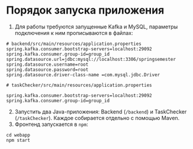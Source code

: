 # Порядок запуска приложения
1. Для работы требуются запущенные Kafka и MySQL, параметры подключения к ним прописываются в файлах:
```
# backend/src/main/resources/application.properties
spring.kafka.consumer.bootstrap-servers=localhost:29092
spring.kafka.consumer.group-id=group_id
spring.datasource.url=jdbc:mysql://localhost:3306/springsemester
spring.datasource.username=root
spring.datasource.password=root
spring.datasource.driver-class-name =com.mysql.jdbc.Driver

# taskChecker/src/main/resources/application.properties

spring.kafka.consumer.bootstrap-servers=localhost:29092
spring.kafka.consumer.group-id=group_id
```
2. Запустить два Java-приложения: Backend (`/backend`) и TaskChecker (`/taskChecker`). Каждое собирается отдельно с помощью Maven.
3. Фронтенд запускается в `npm`:
```
cd webapp
npm start
```
